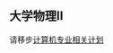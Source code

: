 ## 大学物理II

请移步[计算机专业相关计划](https://github.com/hewei2001/HITSZ-OpenCS/tree/main/%E5%A4%A7%E4%B8%80%E4%B8%8B/%E5%A4%A7%E5%AD%A6%E7%89%A9%E7%90%86II)
